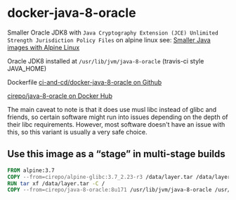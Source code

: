 # docker-java-8-oracle

Smaller Oracle JDK8 with `Java Cryptography Extension (JCE) Unlimited Strength Jurisdiction Policy Files` on alpine linux
see: [Smaller Java images with Alpine Linux](https://developer.atlassian.com/blog/2015/08/minimal-java-docker-containers/)

Oracle JDK8 installed at `/usr/lib/jvm/java-8-oracle` (travis-ci style JAVA_HOME)


Dockerfile [ci-and-cd/docker-java-8-oracle on Github](https://github.com/ci-and-cd/docker-java-8-oracle)

[cirepo/java-8-oracle on Docker Hub](https://hub.docker.com/r/cirepo/java-8-oracle/)


The main caveat to note is that it does use musl libc instead of glibc and friends,
so certain software might run into issues depending on the depth of their libc requirements.
However, most software doesn't have an issue with this,
so this variant is usually a very safe choice.


## Use this image as a “stage” in multi-stage builds

```dockerfile
FROM alpine:3.7
COPY --from=cirepo/alpine-glibc:3.7_2.23-r3 /data/layer.tar /data/layer.tar
RUN tar xf /data/layer.tar -C /
COPY --from=cirepo/java-8-oracle:8u171 /usr/lib/jvm/java-8-oracle /usr/lib/jvm/java-8-oracle
```
